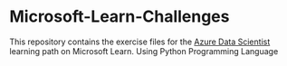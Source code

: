 # Microsoft-Learn-Challenges
This repository contains the exercise files for the [Azure Data Scientist](https://docs.microsoft.com/id-id/learn/challenges?id=3f886a40-54d6-42da-bdd5-ba0b210a04b9) learning path on Microsoft Learn.
Using Python Programming Language
